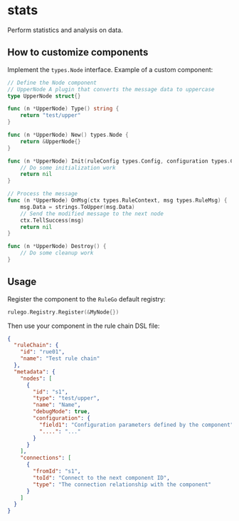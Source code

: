 # stats
Perform statistics and analysis on data.

## How to customize components
Implement the `types.Node` interface.
Example of a custom component:
```go
// Define the Node component
// UpperNode A plugin that converts the message data to uppercase
type UpperNode struct{}

func (n *UpperNode) Type() string {
    return "test/upper"
}

func (n *UpperNode) New() types.Node {
    return &UpperNode{}
}

func (n *UpperNode) Init(ruleConfig types.Config, configuration types.Configuration) error {
    // Do some initialization work
    return nil
}

// Process the message
func (n *UpperNode) OnMsg(ctx types.RuleContext, msg types.RuleMsg) {
    msg.Data = strings.ToUpper(msg.Data)
    // Send the modified message to the next node
    ctx.TellSuccess(msg)
    return nil
}

func (n *UpperNode) Destroy() {
    // Do some cleanup work
}
```

## Usage

Register the component to the `RuleGo` default registry:
```go
rulego.Registry.Register(&MyNode{})
```

Then use your component in the rule chain DSL file:
```json
{
  "ruleChain": {
    "id": "rue01",
    "name": "Test rule chain"
  },
  "metadata": {
    "nodes": [
      {
        "id": "s1",
        "type": "test/upper",
        "name": "Name",
        "debugMode": true,
        "configuration": {
          "field1": "Configuration parameters defined by the component",
          "....": "..."
        }
      }
    ],
    "connections": [
      {
        "fromId": "s1",
        "toId": "Connect to the next component ID",
        "type": "The connection relationship with the component"
      }
    ]
  }
}
```